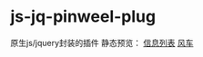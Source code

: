 # js-jq-pinweel-plug
原生js/jquery封装的插件
静态预览：
    <a href="https://yidongying.github.io/js-jq-pinweel-plug/js-custom-plug/customer/musiclist">信息列表</a>
    <a href="https://yidongying.github.io/js-jq-pinweel-plug/jq-pinweel-plug/jQuery-风车2.0.html">风车</a>
